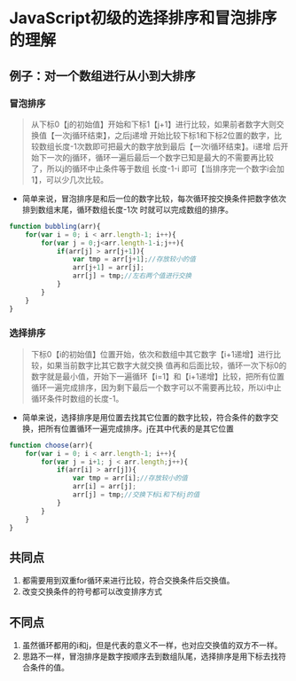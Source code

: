 # JavaScript初级的选择排序和冒泡排序的理解

## 例子：对一个数组进行从小到大排序

### 冒泡排序

>从下标0【j的初始值】开始和下标1【j+1】进行比较，如果前者数字大则交换值【一次j循环结束】，之后j递增
开始比较下标1和下标2位置的数字，比较数组长度-1次数即可把最大的数字放到最后【一次i循环结束】。i递增
后开始下一次的j循环，循环一遍后最后一个数字已知是最大的不需要再比较了，所以j的循环中止条件等于数组
长度-1-i 即可【当排序完一个数字i会加1】，可以少几次比较。

- 简单来说，冒泡排序是和后一位的数字比较，每次循环按交换条件把数字依次排到数组末尾，循环数组长度-1次
时就可以完成数组的排序。

```JavaScript
function bubbling(arr){
    for(var i = 0; i < arr.length-1; i++){
        for(var j = 0;j<arr.length-1-i;j++){
            if(arr[j] > arr[j+1]){
                var tmp = arr[j+1];//存放较小的值
                arr[j+1] = arr[j];
                arr[j] = tmp;//左右两个值进行交换
            }
        }
    }
}
```

### 选择排序

>下标0【i的初始值】位置开始，依次和数组中其它数字【i+1递增】进行比较，如果当前数字比其它数字大就交换
值再和后面比较，循环一次下标0的数字就是最小值，开始下一遍循环【i=1】和【i+1递增】比较，把所有位置
循环一遍完成排序，因为剩下最后一个数字可以不需要再比较，所以i中止循环条件时数组的长度-1。

- 简单来说，选择排序是用位置去找其它位置的数字比较，符合条件的数字交换，把所有位置循环一遍完成排序。j在其中代表的是其它位置

```JavaScript
function choose(arr){
    for(var i = 0; i < arr.length-1; i++){
        for(var j = i+1; j < arr.length;j++){
            if(arr[i] > arr[j]){
                var tmp = arr[i];//存放较小的值
                arr[i] = arr[j];
                arr[j] = tmp;//交换下标i和下标j的值
            }
        }
    }
}
```

## 共同点
1. 都需要用到双重for循环来进行比较，符合交换条件后交换值。
2. 改变交换条件的符号都可以改变排序方式

## 不同点
1. 虽然循环都用的i和j，但是代表的意义不一样，也对应交换值的双方不一样。
2. 思路不一样，冒泡排序是数字按顺序去到数组队尾，选择排序是用下标去找符合条件的值。

